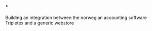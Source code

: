 # .
 Building an integration between the norwegian accounting software Tripletex and a generic webstore
